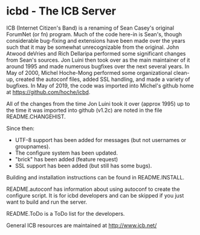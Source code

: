 # icbd - The ICB Server

ICB (Internet Citizen's Band) is a renaming of Sean Casey's original
ForumNet (or fn) program. Much of the code here-in is Sean's, though
considerable bug-fixing and extensions have been made over the
years such that it may be somewhat unrecognizable from the original.
John Atwood deVries and Rich Dellaripa performed some significant
changes from Sean's sources. Jon Luini then took over as the main
maintainer of it around 1995 and made numerous bugfixes over the next
several years. In May of 2000, Michel Hoche-Mong performed some
organizational clean-up, created the autoconf files, added SSL handling,
and made a variety of bugfixes. In May of 2019, the code was imported
into Michel's github home at https://github.com/hoche/icbd.

All of the changes from the time Jon Luini took it over (approx 1995)
up to the time it was imported into github (v1.2c) are noted in the file
README.CHANGEHIST.

Since then:
  * UTF-8 support has been added for messages (but not usernames or groupnames).
  * The configure system has been updated.
  * "brick" has been added (feature request)
  * SSL support has been added (but still has some bugs).

Building and installation instructions can be found in README.INSTALL.

README.autoconf has information about using autoconf to create the
configure script. It is for icbd developers and can be
skipped if you just want to build and run the server.

README.ToDo is a ToDo list for the developers.

General ICB resources are maintained at http://www.icb.net/
